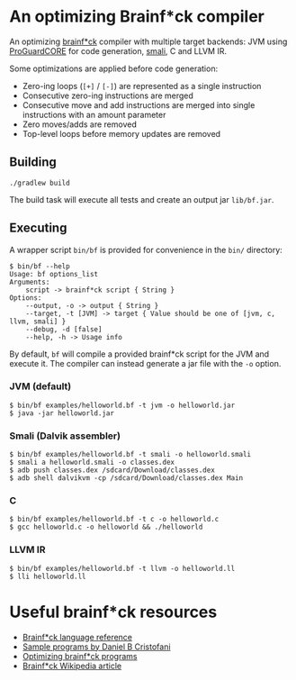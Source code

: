 # An optimizing Brainf*ck compiler

An optimizing [brainf*ck](http://brainfuck.org/brainfuck.html) compiler with multiple target backends: 
JVM using [ProGuardCORE](https://github.com/guardsquare/proguard-core) for code generation, 
[smali](https://github.com/JesusFreke/smali), C and LLVM IR.

Some optimizations are applied before code generation:

* Zero-ing loops (`[+]` / `[-]`) are represented as a single instruction
* Consecutive zero-ing instructions are merged
* Consecutive move and add instructions are merged into single instructions with an amount parameter
* Zero moves/adds are removed
* Top-level loops before memory updates are removed

## Building

```shell
./gradlew build
```

The build task will execute all tests and create an output jar `lib/bf.jar`.

## Executing

A wrapper script `bin/bf` is provided for convenience in the `bin/` directory:

```shell
$ bin/bf --help
Usage: bf options_list
Arguments: 
    script -> brainf*ck script { String }
Options: 
    --output, -o -> output { String }
    --target, -t [JVM] -> target { Value should be one of [jvm, c, llvm, smali] }
    --debug, -d [false] 
    --help, -h -> Usage info
```

By default, `bf` will compile a provided brainf*ck script for the JVM and execute it. The compiler
can instead generate a jar file with the `-o` option.

### JVM (default)
 
```shell
$ bin/bf examples/helloworld.bf -t jvm -o helloworld.jar
$ java -jar helloworld.jar
```

### Smali (Dalvik assembler)

```shell
$ bin/bf examples/helloworld.bf -t smali -o helloworld.smali
$ smali a helloworld.smali -o classes.dex
$ adb push classes.dex /sdcard/Download/classes.dex
$ adb shell dalvikvm -cp /sdcard/Download/classes.dex Main
```

### C

```shell
$ bin/bf examples/helloworld.bf -t c -o helloworld.c
$ gcc helloworld.c -o helloworld && ./helloworld
```

### LLVM IR

```shell
$ bin/bf examples/helloworld.bf -t llvm -o helloworld.ll
$ lli helloworld.ll
```

# Useful brainf*ck resources

* [Brainf*ck language reference](http://brainfuck.org/brainfuck.html)
* [Sample programs by Daniel B Cristofani](http://brainfuck.org/)
* [Optimizing brainf*ck programs](http://calmerthanyouare.org/2015/01/07/optimizing-brainfuck.html)
* [Brainf*ck Wikipedia article](https://en.wikipedia.org/wiki/Brainfuck)
 